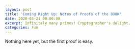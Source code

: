 ```yaml
---
layout: post
title: 'Coming Right Up: Notes of Proofs of the BOOK'
date: 2020-05-21 00:00:00
excerpt: Infinitely many primes! Cryptographer's delight.
categories: Fun
---
```

Nothing here yet, but the first proof is easy.

